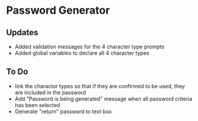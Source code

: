 # Password Generator

## Updates
- Added validation messages for the 4 character type prompts
- Added global variables to declare all 4 character types

## To Do
- link the charactor types so that if they are confirmed to be used, they are included in the password
- Add "Password is being generated" message when all password criteria has been selected
- Generate "return" password to text box